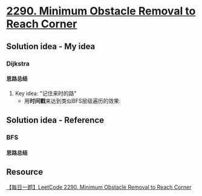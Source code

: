 # [2290. Minimum Obstacle Removal to Reach Corner](https://leetcode.com/problems/minimum-obstacle-removal-to-reach-corner/description/)

## Solution idea - My idea
### Dijkstra
#### 思路总结
1. Key idea: "记住来时的路"
    * 用**时间戳**来达到类似BFS层级遍历的效果: 

## Solution idea - Reference
### BFS
#### 思路总结


## Resource
[【每日一题】LeetCode 2290. Minimum Obstacle Removal to Reach Corner](https://www.youtube.com/watch?v=xMH5l_ChmXY&ab_channel=HuifengGuan)
